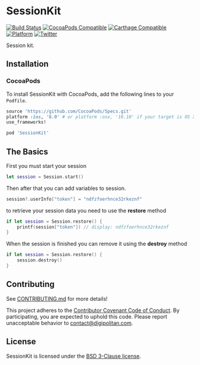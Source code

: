 SessionKit
=================================

[![Build Status](https://travis-ci.org/Digipolitan/dependency-injector.svg?branch=master)](https://travis-ci.org/Digipolitan/dependency-injector)
[![CocoaPods Compatible](https://img.shields.io/cocoapods/v/SessionKit.svg)](https://img.shields.io/cocoapods/v/SessionKit.svg)
[![Carthage Compatible](https://img.shields.io/badge/Carthage-compatible-4BC51D.svg?style=flat)](https://github.com/Carthage/Carthage)
[![Platform](https://img.shields.io/cocoapods/p/SessionKit.svg?style=flat)](http://cocoadocs.org/docsets/SessionKit)
[![Twitter](https://img.shields.io/badge/twitter-@Digipolitan-blue.svg?style=flat)](http://twitter.com/Digipolitan)

Session kit.

## Installation

### CocoaPods

To install SessionKit with CocoaPods, add the following lines to your `Podfile`.

```ruby
source 'https://github.com/CocoaPods/Specs.git'
platform :ios, '8.0' # or platform :osx, '10.10' if your target is OS X.
use_frameworks!

pod 'SessionKit'
```

## The Basics

First you must start your session

```swift
let session = Session.start()
```

Then after that you can add variables to session.

```swift
session?.userInfo["token"] = "ndfzfoerhnce32rkeznf"
```

to retrieve your session data you need to use the **restore** method

```swift
if let session = Session.restore() {
    printf(session["token"]) // display: ndfzfoerhnce32rkeznf
}
```
When the session is finished you can remove it using the **destroy** method

```swift
if let session = Session.restore() {
    session.destroy()
}
```
## Contributing

See [CONTRIBUTING.md](CONTRIBUTING.md) for more details!

This project adheres to the [Contributor Covenant Code of Conduct](CODE_OF_CONDUCT.md).
By participating, you are expected to uphold this code. Please report
unacceptable behavior to [contact@digipolitan.com](mailto:contact@digipolitan.com).

## License

SessionKit is licensed under the [BSD 3-Clause license](LICENSE).
